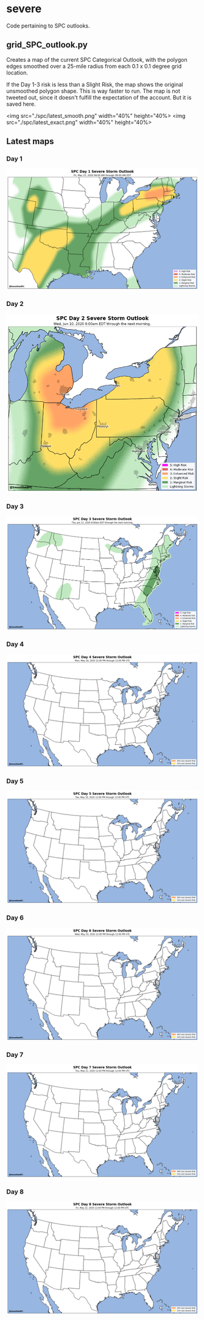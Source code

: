 # severe
Code pertaining to SPC outlooks.

## grid_SPC_outlook.py
Creates a map of the current SPC Categorical Outlook, with the polygon edges smoothed over a 25-mile radius from each 0.1 x 0.1 degree grid location.

If the Day 1-3 risk is less than a Slight Risk, the map shows the original unsmoothed polygon shape. This is way faster to run. The map is not tweeted out, since it doesn't fulfill the expectation of the account. But it is saved here.

<img src="./spc/latest_smooth.png" width="40%" height="40%> <img src="./spc/latest_exact.png" width="40%" height="40%>

## Latest maps

### Day 1

![Day 1 Outlook](./spc/latest_day1_categorical.png)

### Day 2

![Day 2 Outlook](./spc/latest_day2_categorical.png)

### Day 3

![Day 3 Outlook](./spc/latest_day3_categorical.png)

### Day 4

![Day 4 Outlook](./spc/latest_day4_categorical.png)

### Day 5

![Day 5 Outlook](./spc/latest_day5_categorical.png)

### Day 6

![Day 6 Outlook](./spc/latest_day6_categorical.png)

### Day 7

![Day 7 Outlook](./spc/latest_day7_categorical.png)

### Day 8

![Day 8 Outlook](./spc/latest_day8_categorical.png)

